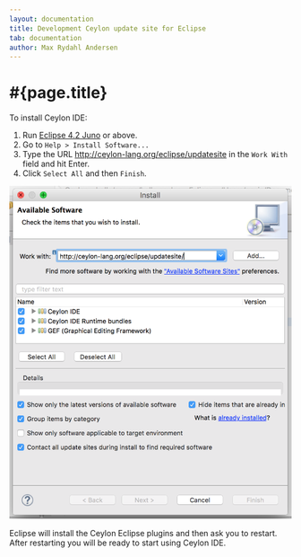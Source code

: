 ```yaml
---
layout: documentation
title: Development Ceylon update site for Eclipse
tab: documentation
author: Max Rydahl Andersen
---
```


# #{page.title}

To install Ceylon IDE:

1. Run [Eclipse 4.2 Juno](http://eclipse.org/downloads) or above.
2. Go to `Help > Install Software...`
3. Type the URL <http://ceylon-lang.org/eclipse/updatesite> in the 
   `Work With` field and hit Enter.
4. Click `Select All` and then `Finish`.

![eclipseupdatesite](/images/eclipseupdatesite.png "Update Site")

Eclipse will install the Ceylon Eclipse plugins and then ask you to 
restart. After restarting you will be ready to start using Ceylon IDE.

